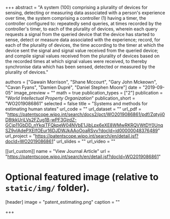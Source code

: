 +++
abstract = "A system (100) comprising a plurality of devices for sensing, detecting or measuring data associated with a person's experience over time, the system comprising a controller (1) having a timer, the controller configured to: repeatedly send queries, at times recorded by the controller's timer, to each of the plurality of devices, wherein each query requests a signal from the queried device that the device has started to sense, detect or measure data associated with the experience; record, for each of the plurality of devices, the time according to the timer at which the device sent the signal and signal value received from the queried device; and compile signal values received from the plurality of devices based on the recorded times at which signal values were received, to thereby synchronise data which has been sensed, detected or measured by the plurality of devices."

authors = ["Gawain Morrison", "Shane Mccourt", "Gary John Mckeown", "Cavan Fyans", "Damien Dupré", "Daniel Stephen Moore"]
date = "2019-09-05"
image_preview = ""
math = true
publication_types = ["2"]
publication = "*World Intellectual Property Organization*"
publication_short = "WO2019086861"
selected = false
title = "Systems and methods for estimating human states"
url_code = ""
url_dataset = ""
url_pdf = "https://patentscope.wipo.int/search/docs2/pct/WO2019086861/pdf/Zqtyji0D8tkkUrjLVs2FZug1B-wPF3GjrdZ-GCjp11GbDD_nYkqiTFQkpeW04NVbE1JibLpx6eXE8WMwRKRQVWtDY0UnqSZ9vIAdePXEIfOEur16DJDWJkAAoOoaRSvv?docId=id00000048376489"
url_project = "https://patentscope.wipo.int/search/en/detail.jsf?docId=WO2019086861"
url_slides = ""
url_video = ""

[[url_custom]]
name = "View Journal Article"
url = "https://patentscope.wipo.int/search/en/detail.jsf?docId=WO2019086861"

# Optional featured image (relative to `static/img/` folder).
[header]
image = "patent_estimating.png"
caption = ""

+++
